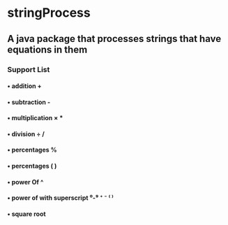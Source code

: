 # stringProcess
## A java package that processes strings that have equations in them
### Support List
#### • addition + 
#### • subtraction -
#### • multiplication × *
#### • division ÷ /
#### • percentages %
#### • percentages ( )
#### • power Of ^
#### • power of with superscript ⁰-⁹ ⁺ ⁻ ⁽ ⁾
#### • square root 
